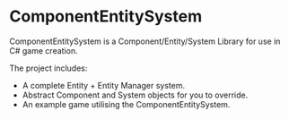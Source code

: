 ComponentEntitySystem
=====================

ComponentEntitySystem is a Component/Entity/System Library for use in C# game creation.

The project includes:
* A complete Entity + Entity Manager system.
* Abstract Component and System objects for you to override.
* An example game utilising the ComponentEntitySystem.
